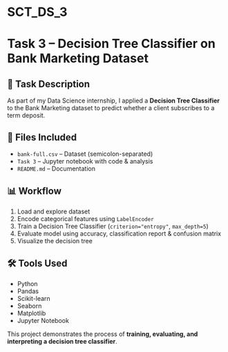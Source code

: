 # SCT_DS_3
# Task 3 – Decision Tree Classifier on Bank Marketing Dataset

## 📝 Task Description
As part of my Data Science internship, I applied a **Decision Tree Classifier** to the Bank Marketing dataset to predict whether a client subscribes to a term deposit.

## 📁 Files Included
- `bank-full.csv` – Dataset (semicolon-separated)  
- `Task 3` – Jupyter notebook with code & analysis  
- `README.md` – Documentation  

## 📊 Workflow
1. Load and explore dataset  
2. Encode categorical features using `LabelEncoder`  
3. Train a Decision Tree Classifier (`criterion="entropy"`, `max_depth=5`)  
4. Evaluate model using accuracy, classification report & confusion matrix  
5. Visualize the decision tree  

## 🛠️ Tools Used
- Python  
- Pandas  
- Scikit-learn  
- Seaborn  
- Matplotlib  
- Jupyter Notebook  

This project demonstrates the process of **training, evaluating, and interpreting a decision tree classifier**.
